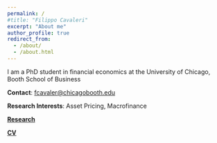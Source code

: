 ```yaml
---
permalink: /
#title: "Filippo Cavaleri"
excerpt: "About me"
author_profile: true
redirect_from: 
  - /about/
  - /about.html
---
```


I am a PhD student in financial economics at the University of Chicago, Booth School of Business

**Contact**: fcavaler@chicagobooth.edu

**Research Interests**: Asset Pricing, Macrofinance

[**Research**](https://lifulin.github.io/research/)

[**CV**](../files/CV_Fulin_Li.pdf)
